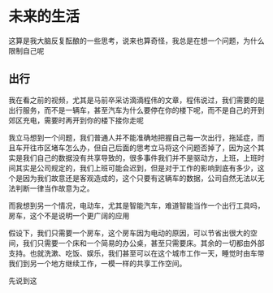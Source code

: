 # 未来的生活

这算是我大脑反复酝酿的一些思考，说来也算奇怪，我总是在想一个问题，为什么限制自己呢

## 出行

我在看之前的视频，尤其是马前卒采访滴滴程伟的文章，程伟说过，我们需要的是出行服务，而不是一辆车，甚至汽车为什么要停在你的楼下呢，而不是自己的开到郊区充电，需要时再开到你的楼下接你走呢

我立马想到一个问题，我们普通人并不能准确地把握自己每一次出行，拖延症，而且车开往市区堵车怎么办，但自己后面的思考立马将这个问题否掉了，因为这个其实是我们自己的数据没有共享导致的，很多事件我们并不是驱动方，上班，上班时间其实是公司规定的，我们上班可能会迟到，但是对于工作的影响到底有多少，这个是因为我们故意还是客观造成的，这个只要有这辆车的数据，公司自然无法以无法判断一律当作故意为之。

而我想到另一个情况，电动车，尤其是智能汽车，难道智能当作一个出行工具吗，房车，这个不是说明一个更广阔的应用

假设下，我们只需要一个房车，这个房车因为电动的原因，可以节省出很大的空间，我们只需要一个床和一个简易的办公桌，甚至只需要床。其余的一切都由外部支持。也就洗漱、吃饭、娱乐，我们甚至可以在这个城市工作一天，睡觉时由车带我们到另一个地方继续工作，一模一样的共享工作空间。

先说到这
